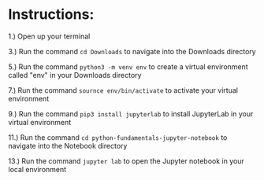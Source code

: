 # Instructions:

1.) Open up your terminal

3.) Run the command `cd Downloads` to navigate into the Downloads directory

5.) Run the command `python3 -m venv env` to create a virtual environment called "env" in your Downloads directory

7.) Run the command `sournce env/bin/activate` to activate your virtual environment

9.) Run the command `pip3 install jupyterlab` to install JupyterLab in your virtual environment

11.) Run the command `cd python-fundamentals-jupyter-notebook` to navigate into the Notebook directory

13.) Run the command `jupyter lab` to open the Jupyter notebook in your local environment
